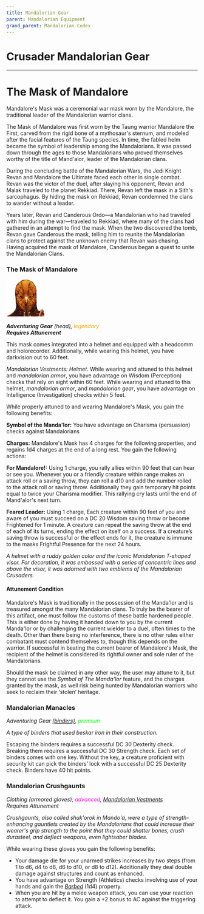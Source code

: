 ```yaml
---
title: Mandalorian Gear
parent: Mandalorian Equipment
grand_parent: Mandalorian Codex
---
```


# Crusader Mandalorian Gear
---

# The Mask of Mandalore 

Mandalore's Mask was a ceremonial war mask worn by the Mandalore, the traditional leader of the Mandalorian warrior clans.

The Mask of Mandalore was first worn by the Taung warrior Mandalore the First, carved from the rigid bone of a mythosaur's sternum, and modeled after the facial features of the Taung species. In time, the fabled helm became the symbol of leadership among the Mandalorians. It was passed down through the ages to those Mandalorians who proved themselves worthy of the title of Mand'alor, leader of the Mandalorian clans.

During the concluding battle of the Mandalorian Wars, the Jedi Knight Revan and Mandalore the Ultimate faced each other in single combat. Revan was the victor of the duel, after slaying his opponent, Revan and Malak traveled to the planet Rekkiad. There, Revan left the mask in a Sith's sarcophagus. By hiding the mask on Rekkiad, Revan condemned the clans to wander without a leader.

Years later, Revan and Canderous Ordo—a Mandalorian who had traveled with him during the war—traveled to Rekkiad, where many of the clans had gathered in an attempt to find the mask. When the two discovered the tomb, Revan gave Canderous the mask, telling him to reunite the Mandalorian clans to protect against the unknown enemy that Revan was chasing.  Having acquired the mask of Mandalore, Canderous began a quest to unite the Mandalorian Clans.

### The Mask of Mandalore

<img src='../../../Images/maskofmandalore.png' style='float:center; width:100px;'>

***Adventuring Gear** (head), <font style="color:orange">legendary</font>
<br> **Requires Attunement***

This mask comes integrated into a helmet and equipped with a headcomm and holorecorder. Additionally, while wearing this helmet, you have darkvision out to 60 feet.

*Mandalorian Vestments: Helmet.* While wearing and attuned to this helmet and *mandalorian armor*, you have advantage on Wisdom (Perception) checks that rely on sight within 60 feet. While wearing and attuned to this helmet, *mandalorian armor*, and *mandalorian gear*, you have advantage on Intelligence (Investigation) checks within 5 feet.

While properly attuned to and wearing Mandalore's Mask, you gain the following benefits:

**Symbol of the Manda'lor:** You have advantage on Charisma (persuasion) checks against Mandalorians 

**Charges:** Mandalore's Mask has 4 charges for the following properties, and regains 1d4 charges at the end of a long rest. You gain the following actions:

**For Mandalore!:** Using 1 charge, you rally allies within 90 feet that can hear or see you. Whenever you or a friendly creature within range makes an attack roll or a saving throw, they can roll a d10 and add the number rolled to the attack roll or saving throw. Additionally they gain temporary hit points equal to twice your Charisma modifier. This rallying cry lasts until the end of Mand'alor's next turn.

**Feared Leader:** Using 1 charge, Each creature within 90 feet of you and aware of you must succeed on a DC 20 Wisdom saving throw or become Frightened for 1 minute. A creature can repeat the saving throw at the end of each of its turns, ending the effect on itself on a success. If a creature’s saving throw is successful or the effect ends for it, the creature is immune to the masks Frightful Presence for the next 24 hours.
<br>

*A helmet with a ruddy golden color and the iconic Mandalorian T-shaped visor. For decoration, it was embossed with a series of concentric lines and above the visor, it was adorned with two emblems of the Mandalorian Crusaders.*

#### Attunement Condition
Mandalore's Mask is traditionally in the possession of the Manda'lor and is treasured amongst the many Mandalorian clans. To truly be the bearer of this artifact, one must follow the customs of these battle hardened people. This is either done by having it handed down to you by the current Manda'lor or by challenging the current wielder to a duel, often times to the death. Other than there being no interference, there is no other rules either combatant must contend themselves to, though this depends on the warrior. If successful in beating the current bearer of Mandalore's Mask, the recipient of the helmet is considered its rightful owner and sole ruler of the Mandalorians.

Should the mask be claimed in any other way, the user may attune to it, but they cannot use the *Symbol of The Manda'lor* feature, and the charges granted by the mask, as well risk being hunted by Mandalorian warriors who seek to reclaim their ‘stolen’ heritage. 




### Mandalorian Manacles
*Adventuring Gear [(binders)](https://sw5e.com/loot/adventuringGear/?search=Binders), <font style="color:lime">premium</font>*

*A type of binders that used beskar iron in their construction.*

Escaping the binders requires a successful DC 30 Dexterity check. Breaking them requires a successful DC 30 Strength check. Each set of binders comes with one key. Without the key, a creature proficient with security kit can pick the binders’ lock with a successful DC 25 Dexterity check. Binders have 40 hit points.

### Mandalorian Crushgaunts
*Clothing (armored gloves), <font style="color:fuchsia">advanced</font>, [Mandalorian Vestments](https://drakeryzer.github.io/DrakeSW5E/Mandalorian%20Codex/Mandalorian%20Equipment/Index.html#mandalorian-vestments)*
<br> *Requires Attunement*

*Crushgaunts, also called shuk'orok in Mando'a, were a type of strength-enhancing gauntlets created by the Mandalorians that could increase their wearer's grip strength to the point that they could shatter bones, crush durasteel, and deflect weapons, even lightsaber blades.*

While wearing these gloves you gain the following benefits:
- Your damage die for your unarmed strikes increases by two steps (from 1 to d6, d4 to d8, d6 to d10, or d8 to d12). Additionally they deal double damage against structures and count as enhanced.
- You have advantage on Strength (Athletics) checks involving use of your hands and gain the [*Barbed*](https://sw5e.com/rules/wh/equipment#barbed) (1d4) property.
- When you are hit by a melee weapon attack, you can use your reaction to attempt to deflect it. You gain a +2 bonus to AC against the triggering attack.
